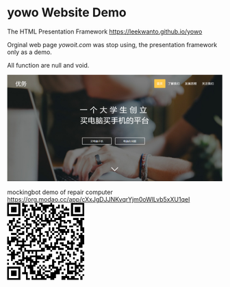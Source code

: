 # yowo Website Demo
The HTML Presentation Framework https://leekwanto.github.io/yowo

Orginal web page *yowoit.com* was stop using, the presentation framework only as a demo.

All function are null and void.

![](/Screenshots1.png)


mockingbot demo of repair computer 
https://org.modao.cc/app/cXxJgDJJNKvqrYjm0oWlLvb5xXU1qeI
![](/mockingbot.png)
